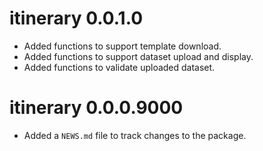# itinerary 0.0.1.0

* Added functions to support template download.
* Added functions to support dataset upload and display.
* Added functions to validate uploaded dataset.

# itinerary 0.0.0.9000

* Added a `NEWS.md` file to track changes to the package.
